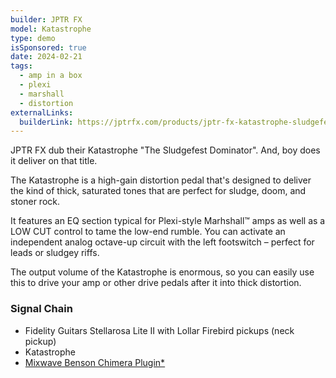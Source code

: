 ```yaml
---
builder: JPTR FX
model: Katastrophe
type: demo
isSponsored: true
date: 2024-02-21
tags:
  - amp in a box
  - plexi
  - marshall
  - distortion
externalLinks:
  builderLink: https://jptrfx.com/products/jptr-fx-katastrophe-sludgefest-dominator-distorion-pre-amp
---
```


JPTR FX dub their Katastrophe "The Sludgefest Dominator". And, boy does it deliver on that title.

The Katastrophe is a high-gain distortion pedal that's designed to deliver the kind of thick, saturated tones that are perfect for sludge, doom, and stoner rock.

It features an EQ section typical for Plexi-style Marhshall™ amps as well as a LOW CUT control to tame the low-end rumble. You can activate an independent analog octave-up circuit with the left footswitch – perfect for leads or sludgey riffs.

The output volume of the Katastrophe is enormous, so you can easily use this to drive your amp or other drive pedals after it into thick distortion.

### Signal Chain

- Fidelity Guitars Stellarosa Lite II with Lollar Firebird pickups (neck pickup)
- Katastrophe
- [Mixwave Benson Chimera Plugin\*](https://sweetwater.sjv.io/B0N2PL)

